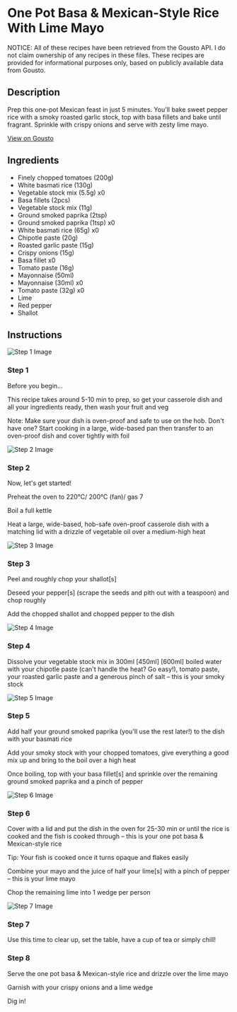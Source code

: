 # One Pot Basa & Mexican-Style Rice With Lime Mayo

NOTICE: All of these recipes have been retrieved from the Gousto API. I do not claim ownership of any recipes in these files. These recipes are provided for informational purposes only, based on publicly available data from Gousto.

## Description

Prep this one-pot Mexican feast in just 5 minutes. You'll bake sweet pepper rice with a smoky roasted garlic stock, top with basa fillets and bake until fragrant. Sprinkle with crispy onions and serve with zesty lime mayo.

[View on Gousto](https://www.gousto.co.uk/recipes/cookbook/one-pot-basa-mexican-rice-with-lime-mayo)

## Ingredients

- Finely chopped tomatoes (200g)
- White basmati rice (130g)
- Vegetable stock mix (5.5g) x0
- Basa fillets (2pcs)
- Vegetable stock mix (11g)
- Ground smoked paprika (2tsp)
- Ground smoked paprika (1tsp) x0
- White basmati rice (65g) x0
- Chipotle paste (20g)
- Roasted garlic paste (15g)
- Crispy onions (15g)
- Basa fillet x0
- Tomato paste (16g)
- Mayonnaise (50ml)
- Mayonnaise (30ml) x0
- Tomato paste (32g) x0
- Lime
- Red pepper
- Shallot

## Instructions

![Step 1 Image](https://production-media.gousto.co.uk/cms/recipe-step-image/Admin10mm-Step-1-2-1664883883617-x200.jpg)

### Step 1

Before you begin...

This recipe takes around 5-10 min to prep, so get your casserole dish and all your ingredients ready, then wash your fruit and veg

Note: Make sure your dish is oven-proof and safe to use on the hob. Don't have one? Start cooking in a large, wide-based pan then transfer to an oven-proof dish and cover tightly with foil

![Step 2 Image](https://production-media.gousto.co.uk/cms/recipe-step-image/step-2-1664883894260-x200.jpg)

### Step 2

Now, let's get started!

Preheat the oven to 220°C/ 200°C (fan)/ gas 7

Boil a full kettle

Heat a large, wide-based, hob-safe oven-proof casserole dish with a matching lid with a drizzle of vegetable oil over a medium-high heat

![Step 3 Image](https://production-media.gousto.co.uk/cms/recipe-step-image/step-3-1664883897181-x200.jpg)

### Step 3

Peel and roughly chop your shallot[s]

Deseed your pepper[s] (scrape the seeds and pith out with a teaspoon) and chop roughly

Add the chopped shallot and chopped pepper to the dish

![Step 4 Image](https://production-media.gousto.co.uk/cms/recipe-step-image/step-4-1664883899467-x200.jpg)

### Step 4

Dissolve your vegetable stock mix in 300ml <span class="text-purple">[450ml]</span> <span class="text-danger">[600ml]</span> boiled water with your chipotle paste (can't handle the heat? Go easy!), tomato paste, your roasted garlic paste and a generous pinch of salt – this is your smoky stock

![Step 5 Image](https://production-media.gousto.co.uk/cms/recipe-step-image/step-5-1664883902382-x200.jpg)

### Step 5

Add half your ground smoked paprika (you'll use the rest later!) to the dish with your basmati rice

Add your smoky stock with your chopped tomatoes, give everything a good mix up and bring to the boil over a high heat

Once boiling, top with your basa fillet[s] and sprinkle over the remaining ground smoked paprika and a pinch of pepper

![Step 6 Image](https://production-media.gousto.co.uk/cms/recipe-step-image/step-6-1664883904663-x200.jpg)

### Step 6

Cover with a lid and put the dish in the oven for 25-30 min or until the rice is cooked and the fish is cooked through – this is your one pot basa & Mexican-style rice

Tip: Your fish is cooked once it turns opaque and flakes easily

Combine your mayo and the juice of half your lime[s] with a pinch of pepper – this is your lime mayo

Chop the remaining lime into 1 wedge per person

![Step 7 Image](https://production-media.gousto.co.uk/cms/recipe-step-image/step-7-1664883906942-x200.jpg)

### Step 7

Use this time to clear up, set the table, have a cup of tea or simply chill!

### Step 8

Serve the one pot basa & Mexican-style rice and drizzle over the lime mayo

Garnish with your crispy onions and a lime wedge

Dig in!

